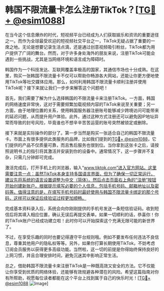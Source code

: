 # 韩国不限流量卡怎么注册TikTok？[[TG💪+ @esim1088](https://t.me/s/esim1088)]

在当今这个信息爆炸的时代，短视频平台已经成为人们获取娱乐和资讯的重要途径之一。而作为全球最受欢迎的短视频社交平台之一，TikTok无疑占据了重要的一席之地。无论是想要记录生活点滴，还是通过创意视频吸引粉丝，TikTok都为用户提供了广阔的舞台。然而，对于许多身处海外的朋友来说，注册TikTok可能会遇到一些挑战，尤其是当网络环境和语言成为障碍时。

韩国作为一个科技发达、互联网覆盖率极高的国家，其通信市场也十分成熟。在这里，购买一张韩国不限流量卡不仅可以帮助你畅游各大网站，还能让你更方便地使用TikTok等社交媒体应用。那么，如何利用韩国不限流量卡顺利注册并使用TikTok呢？接下来就让我们一步步来解答这个问题吧！

首先，我们需要了解为什么选择韩国的不限流量卡来注册TikTok。一方面，韩国的网络速度非常快，这对于需要频繁加载视频内容的TikTok来说至关重要；另一方面，由于地理位置的关系，使用韩国服务器注册账号能够减少跨境访问可能带来的延迟问题，从而提升用户体验。此外，通过这种方式注册还可以避免因IP地址异常而导致的封号风险，毕竟谁也不想辛辛苦苦运营的账号突然被锁定或删除。

接下来就是实际操作的部分了。第一步当然是购买一张适合自己的韩国不限流量卡。市面上有很多提供此类服务的品牌，比如我们提到的[TG💪+ @esim1088](https://t.me/s/esim1088)，它们提供的产品不仅质量可靠，而且售后服务也很到位。当你拿到这张卡之后，请按照说明书上的指引将其激活并安装到你的设备中。通常情况下，这一步骤并不复杂，只需几分钟即可完成。

激活完成后，打开手机上的浏览器，输入“www.tiktok.com”进入官方网站。这里需要注意一点：虽然TikTok本身支持多国语言界面，但为了确保一切正常运行，建议先将系统的语言设置调整为中文（简体）。然后点击页面右上角的“注册”按钮开始创建新账户。根据提示填写必要的个人信息，包括手机号码、邮箱地址以及密码等。值得注意的是，在填写手机号码时最好使用与韩国不限流量卡绑定的那个号码，这样可以保证后续验证过程更加顺畅。

完成基本资料录入后，系统会向你刚刚提供的手机号发送一条短信验证码。收到短信后将其填入相应位置，确认无误后再提交表单。如果一切顺利的话，恭喜你！你的TikTok账户已经成功建立啦！此时你可以开始探索这个充满无限可能的新世界了。

不过，在享受乐趣的同时也要记得遵守平台规则哦。例如不要发布任何违法不良信息，尊重其他用户的隐私权等等。另外，如果你打算长期使用TikTok，不妨考虑订阅会员服务以获得更多高级功能。当然啦，这一切的前提是你得始终保持良好的上网习惯，并且合理安排时间，避免沉迷其中影响正常生活。

总之，借助韩国不限流量卡来注册TikTok是一种既高效又安全的方法。它不仅能让你享受到优质的网络体验，还能够有效规避各种潜在的风险。希望这篇指南对你有所帮助，祝愿每位读者都能在这个平台上找到属于自己的快乐时光！[[TG💪+ @esim1088](https://t.me/s/esim1088) ![Image](https://i.postimg.cc/4NQfJmqS/Snipaste-2025-05-13-00-14-12.png)]
